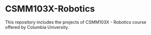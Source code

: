 # CSMM103X-Robotics
This repository includes the projects of CSMM103X - Robotics course offered by Columbia University.

